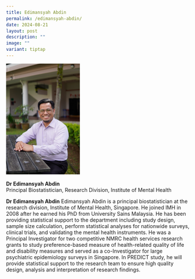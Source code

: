 ```yaml
---
title: Edimansyah Abdin
permalink: /edimansyah-abdin/
date: 2024-08-21
layout: post
description: ""
image: ""
variant: tiptap
---
```

<p></p>
<div class="isomer-image-wrapper">
<img style="width: 40%;" height="auto" width="100%" alt="" src="/images/Portraits/Edi/DSC1479.jpg">
</div>
<p><strong>Dr Edimansyah Abdin</strong> 
<br>Principal Biostatistician, Research Division, Institute of Mental Health</p>
<p><strong>Dr Edimansyah Abdin</strong> Edimansyah Abdin is a principal biostatistician
at the research division, Institute of Mental Health, Singapore. He joined
IMH in 2008 after he earned his PhD from University Sains Malaysia. He
has been providing statistical support to the department including study
design, sample size calculation, perform statistical analyses for nationwide
surveys, clinical trials, and validating the mental health instruments.
He was a Principal Investigator for two competitive NMRC health services
research grants to study preference-based measure of health-related quality
of life and disability measures and served as a co-Investigator for large
psychiatric epidemiology surveys in Singapore. In PREDICT study, he will
provide statistical support to the research team to ensure high quality
design, analysis and interpretation of research findings.</p>